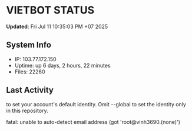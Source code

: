 # VIETBOT STATUS
**Updated**: Fri Jul 11 10:35:03 PM +07 2025

## System Info
- IP: 103.77.172.150
- Uptime: up 6 days, 2 hours, 22 minutes
- Files: 22260

## Last Activity

to set your account's default identity.
Omit --global to set the identity only in this repository.

fatal: unable to auto-detect email address (got 'root@vinh3690.(none)')
